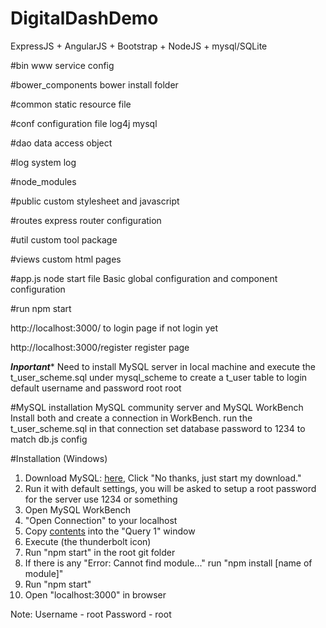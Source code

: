# DigitalDashDemo
ExpressJS + AngularJS + Bootstrap + NodeJS + mysql/SQLite

#bin
www service config

#bower_components
bower install folder

#common
static resource file

#conf
configuration file
log4j mysql

#dao
data access object

#log
system log

#node_modules

#public
custom stylesheet and javascript

#routes
express router configuration

#util
custom tool package

#views
custom html pages

#app.js
node start file
Basic global configuration and component configuration

#run
npm start

http://localhost:3000/
to login page if not login yet

http://localhost:3000/register
register page

***Inportant****
Need to install MySQL server in local machine
and execute the t_user_scheme.sql under mysql_scheme to create a t_user table to login
default username and password
root
root

#MySQL installation
MySQL community server and MySQL WorkBench
Install both and create a connection in WorkBench.
run the t_user_scheme.sql in that connection
set database password to 1234 to match db.js config

#Installation (Windows)
1. Download MySQL: [here](https://dev.mysql.com/downloads/file/?id=466291), Click "No thanks, just start my download."
2. Run it with default settings, you will be asked to setup a root password for the server use 1234 or something
3. Open MySQL WorkBench
4. "Open Connection" to your localhost
5. Copy [contents](https://github.com/ProjectZed/kennyskrew/blob/prototype/mysql_scheme/t_user_scheme.sql) into the "Query 1" window
6. Execute (the thunderbolt icon)
7. Run "npm start" in the root git folder
8. If there is any "Error: Cannot find module..." run "npm install [name of module]"
9. Run "npm start"
10. Open "localhost:3000" in browser

Note:
Username - root
Password - root
